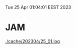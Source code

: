 Tue 25 Apr 01:04:01 EEST 2023
# JAM
<a href='./cache/202304/25_01.log'>./cache/202304/25_01.log</a>
